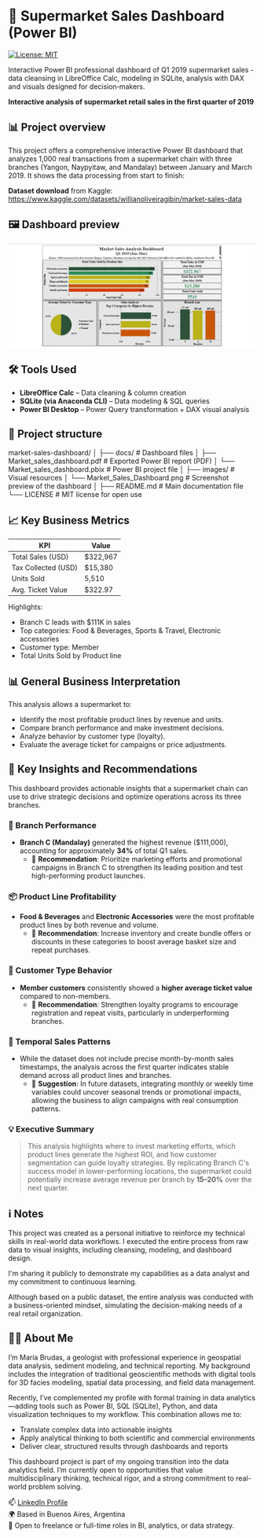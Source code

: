 # 🛒 Supermarket Sales Dashboard (Power BI)

[![License: MIT](https://img.shields.io/badge/License-MIT-yellow.svg)](LICENSE)

Interactive Power BI professional dashboard of Q1 2019 supermarket sales - data cleansing in LibreOffice Calc, modeling in SQLite, analysis with DAX and visuals designed for decision‑makers.

**Interactive analysis of supermarket retail sales in the first quarter of 2019**  

## 📊 Project overview

This project offers a comprehensive interactive Power BI dashboard that analyzes 1,000 real transactions from a supermarket chain with three branches (Yangon, Naypyitaw, and Mandalay) between January and March 2019. It shows the data processing from start to finish:

 **Dataset download** from Kaggle:  
   https://www.kaggle.com/datasets/willianoliveiragibin/market-sales-data

## 🖼️ Dashboard preview

![Dashboard Preview](images/Market_Sales_Dashboard.png)

## 🛠 Tools Used

- **LibreOffice Calc** – Data cleaning & column creation
- **SQLite (via Anaconda CLI)** – Data modeling & SQL queries
- **Power BI Desktop** – Power Query transformation + DAX visual analysis

## 📁 Project structure

market-sales-dashboard/
│
├── docs/                            # Dashboard files
│   ├── Market_sales_dashboard.pdf   # Exported Power BI report (PDF)
│   └── Market_sales_dashboard.pbix  # Power BI project file
│
├── images/                          # Visual resources
│   └── Market_Sales_Dashboard.png   # Screenshot preview of the dashboard
│
├── README.md                        # Main documentation file
└── LICENSE                          # MIT license for open use

## 📈 Key Business Metrics

| KPI                     | Value      |
|-------------------------|------------|
| Total Sales (USD)       | $322,967   |
| Tax Collected (USD)     | $15,380    |
| Units Sold              | 5,510      |
| Avg. Ticket Value       | $322.97    |

Highlights:
- Branch C leads with $111K in sales
- Top categories: Food & Beverages, Sports & Travel, Electronic accessories
- Customer type: Member
- Total Units Sold by Product line

## 📊 General Business Interpretation

This analysis allows a supermarket to:

- Identify the most profitable product lines by revenue and units.
- Compare branch performance and make investment decisions.
- Analyze behavior by customer type (loyalty).
- Evaluate the average ticket for campaigns or price adjustments.

## 📌 Key Insights and Recommendations

This dashboard provides actionable insights that a supermarket chain can use to drive strategic decisions and optimize operations across its three branches.

### 🏪 Branch Performance

- **Branch C (Mandalay)** generated the highest revenue ($111,000), accounting for approximately **34%** of total Q1 sales.
  - 📌 **Recommendation**: Prioritize marketing efforts and promotional campaigns in Branch C to strengthen its leading position and test high-performing product launches.

### 📦 Product Line Profitability

- **Food & Beverages** and **Electronic Accessories** were the most profitable product lines by both revenue and volume.
  - 📌 **Recommendation**: Increase inventory and create bundle offers or discounts in these categories to boost average basket size and repeat purchases.

### 👥 Customer Type Behavior

- **Member customers** consistently showed a **higher average ticket value** compared to non-members.
  - 📌 **Recommendation**: Strengthen loyalty programs to encourage registration and repeat visits, particularly in underperforming branches.

### 📅 Temporal Sales Patterns

- While the dataset does not include precise month-by-month sales timestamps, the analysis across the first quarter indicates stable demand across all product lines and branches.
  - 📌 **Suggestion**: In future datasets, integrating monthly or weekly time variables could uncover seasonal trends or promotional impacts, allowing the business to align campaigns with real consumption patterns.

### 💡 Executive Summary

> This analysis highlights where to invest marketing efforts, which product lines generate the highest ROI, and how customer segmentation can guide loyalty strategies. By replicating Branch C's success model in lower-performing locations, the supermarket could potentially increase average revenue per branch by **15–20%** over the next quarter.

## ℹ️ Notes

This project was created as a personal initiative to reinforce my technical skills in real-world data workflows. I executed the entire process from raw data to visual insights, including cleansing, modeling, and dashboard design.

I'm sharing it publicly to demonstrate my capabilities as a data analyst and my commitment to continuous learning.

Although based on a public dataset, the entire analysis was conducted with a business-oriented mindset, simulating the decision-making needs of a real retail organization.

## 👩‍💻 About Me

I’m María Brudas, a geologist with professional experience in geospatial data analysis, sediment modeling, and technical reporting. My background includes the integration of traditional geoscientific methods with digital tools for 3D facies modeling, spatial data processing, and field data management.

Recently, I’ve complemented my profile with formal training in data analytics—adding tools such as Power BI, SQL (SQLite), Python, and data visualization techniques to my workflow. This combination allows me to:

- Translate complex data into actionable insights  
- Apply analytical thinking to both scientific and commercial environments  
- Deliver clear, structured results through dashboards and reports

This dashboard project is part of my ongoing transition into the data analytics field. I’m currently open to opportunities that value multidisciplinary thinking, technical rigor, and a strong commitment to real-world problem solving.

📫 [LinkedIn Profile](https://www.linkedin.com/in/mariabrudas)  
🌍 Based in Buenos Aires, Argentina  
🚀 Open to freelance or full-time roles in BI, analytics, or data strategy.
